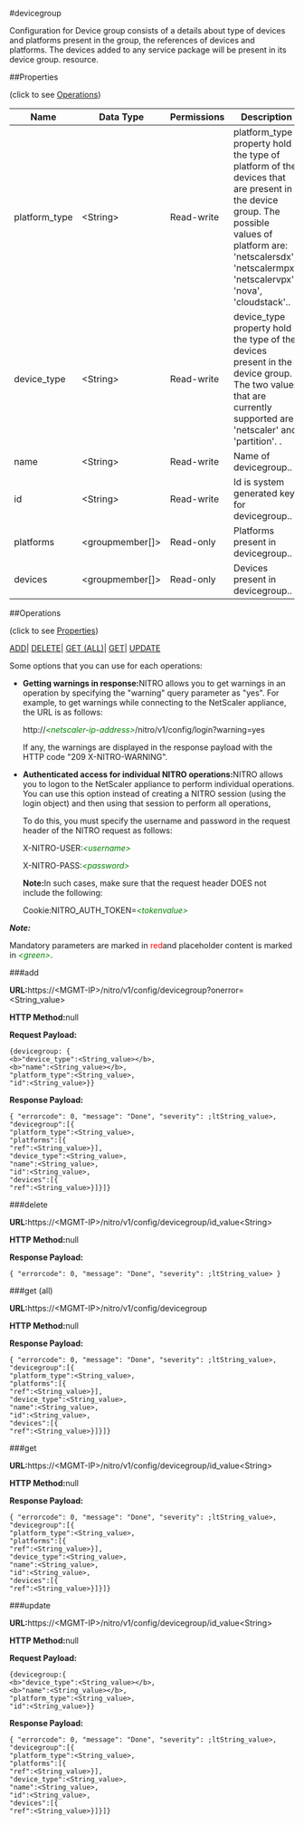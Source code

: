 #devicegroup

Configuration for Device group consists of a details about type of devices and platforms present in the group, the references of devices and platforms. The devices added to any service package will be present in its device group. resource.


##Properties 
<span>(click to see [Operations](#opera))</span>


<table><thead><tr><th>Name</th><th>Data Type</th><th>Permissions</th><th>Description</th></tr></thead><tbody><tr><td>platform_type</td><td>&lt;String></td><td>Read-write</td><td>platform_type property hold the type of platform of the devices that are present in the device group. The possible values of platform are: 'netscalersdx', 'netscalermpx', 'netscalervpx', 'nova', 'cloudstack'..</td></tr><tr><td>device_type</td><td>&lt;String></td><td>Read-write</td><td>device_type property hold the type of the devices present in the device group. The two values that are currently supported are 'netscaler' and 'partition'. .</td></tr><tr><td>name</td><td>&lt;String></td><td>Read-write</td><td>Name of devicegroup..</td></tr><tr><td>id</td><td>&lt;String></td><td>Read-write</td><td>Id is system generated key for devicegroup..</td></tr><tr><td>platforms</td><td>&lt;groupmember[]></td><td>Read-only</td><td>Platforms present in devicegroup..</td></tr><tr><td>devices</td><td>&lt;groupmember[]></td><td>Read-only</td><td>Devices present in devicegroup..</td></tr></tbody></table>
##Operations 
<span>(click to see [Properties](#prope))</span>


[ADD]()| [DELETE](#d)| [GET (ALL)](#get-)| [GET]()| [UPDATE](#u)


Some options that you can use for each operations:
<ul><li><p><b>Getting warnings in response:</b>NITRO allows you to get warnings in an operation by specifying the "warning" query parameter as "yes". For example, to get warnings while connecting to the NetScaler appliance, the URL is as follows:</p><p>http://<span style="color:green;font-style:italic;">&lt;netscaler-ip-address&gt;</span>/nitro/v1/config/login?warning=yes</p><p>If any, the warnings are displayed in the response payload with the HTTP code "209 X-NITRO-WARNING".</p></li><li><p><b>Authenticated access for individual NITRO operations:</b>NITRO allows you to logon to the NetScaler appliance to perform individual operations. You can use this option instead of creating a NITRO session (using the login object) and then using that session to perform all operations,</p><p>To do this, you must specify the username and password in the request header of the NITRO request as follows:</p><p>X-NITRO-USER:<span style="color:green;font-style:italic;">&lt;username&gt;</span></p><p>X-NITRO-PASS:<span style="color:green;font-style:italic;">&lt;password&gt;</span></p><p><b>Note:</b>In such cases, make sure that the request header DOES not include the following:</p><p>Cookie:NITRO_AUTH_TOKEN=<span style="color:green;font-style:italic;">&lt;tokenvalue&gt;</span></p></li></ul>



***Note:*** 
Mandatory parameters are marked in <span style="color:#FF0000;">red</span>and placeholder content is marked in <span style="color:green;font-style:italic">&lt;green&gt;</span>.

###add



<b>URL:</b>https://&lt;MGMT-IP&gt;/nitro/v1/config/devicegroup?onerror=&lt;String_value&gt;
<b>HTTP Method:</b>null
<b>Request Payload: </b>```{devicegroup: {<b>"device_type":<String_value></b>,<b>"name":<String_value></b>,"platform_type":<String_value>,"id":<String_value>}}```
<b>Response Payload: </b>```{ "errorcode": 0, "message": "Done", "severity": ;ltString_value>, "devicegroup":[{"platform_type":<String_value>,"platforms":[{"ref":<String_value>}],"device_type":<String_value>,"name":<String_value>,"id":<String_value>,"devices":[{"ref":<String_value>}]}]}```



###delete



<b>URL:</b>https://&lt;MGMT-IP&gt;/nitro/v1/config/devicegroup/id_value&lt;String&gt;
<b>HTTP Method:</b>null
<b>Response Payload: </b>```{ "errorcode": 0, "message": "Done", "severity": ;ltString_value> }```



###get (all)



<b>URL:</b>https://&lt;MGMT-IP&gt;/nitro/v1/config/devicegroup
<b>HTTP Method:</b>null
<b>Response Payload: </b>```{ "errorcode": 0, "message": "Done", "severity": ;ltString_value>, "devicegroup":[{"platform_type":<String_value>,"platforms":[{"ref":<String_value>}],"device_type":<String_value>,"name":<String_value>,"id":<String_value>,"devices":[{"ref":<String_value>}]}]}```



###get



<b>URL:</b>https://&lt;MGMT-IP&gt;/nitro/v1/config/devicegroup/id_value&lt;String&gt;
<b>HTTP Method:</b>null
<b>Response Payload: </b>```{ "errorcode": 0, "message": "Done", "severity": ;ltString_value>, "devicegroup":[{"platform_type":<String_value>,"platforms":[{"ref":<String_value>}],"device_type":<String_value>,"name":<String_value>,"id":<String_value>,"devices":[{"ref":<String_value>}]}]}```



###update



<b>URL:</b>https://&lt;MGMT-IP&gt;/nitro/v1/config/devicegroup/id_value&lt;String&gt;
<b>HTTP Method:</b>null
<b>Request Payload: </b>```{devicegroup:{<b>"device_type":<String_value></b>,<b>"name":<String_value></b>,"platform_type":<String_value>,"id":<String_value>}}```
<b>Response Payload: </b>```{ "errorcode": 0, "message": "Done", "severity": ;ltString_value>, "devicegroup":[{"platform_type":<String_value>,"platforms":[{"ref":<String_value>}],"device_type":<String_value>,"name":<String_value>,"id":<String_value>,"devices":[{"ref":<String_value>}]}]}```



